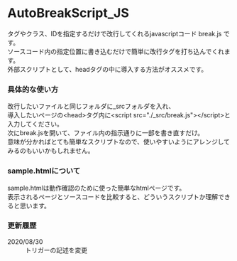 # AutoBreakScript_JS
 タグやクラス、IDを指定するだけで改行してくれるjavascriptコード break.js です。<br>
 ソースコード内の指定位置に書き込むだけで簡単に改行タグを打ち込んでくれます。 <br>
 外部スクリプトとして、headタグの中に導入する方法がオススメです。<br>
 <h3>具体的な使い方</h3>
 改行したいファイルと同じフォルダに_srcフォルダを入れ、<br>
 導入したいページの&lt;head&gt;タグ内に&lt;script src="./_src/break.js"&gt;&lt;/script&gt;と入力してください。<br>
 次にbreak.jsを開いて、ファイル内の指示通りに一部を書き直すだけ。<br>
 意味が分かればとても簡単なスクリプトなので、使いやすいようにアレンジしてみるのもいいかもしれません。<br>
 <h3>sample.htmlについて</h3>
 sample.htmlは動作確認のために使った簡単なhtmlページです。<br>
 表示されるページとソースコードを比較すると、どういうスクリプトか理解できると思います。
<h3>更新履歴</h3>
<dl>
 <dt>2020/08/30</dt>
 <dd>トリガーの記述を変更</dd>
</dl>
